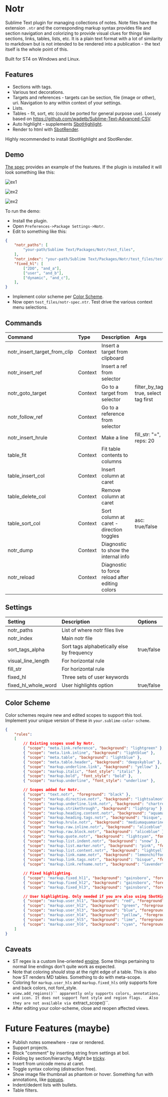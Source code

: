 # Notr

Sublime Text plugin for managing collections of notes. Note files have the extension `.ntr` and the corresponding markup syntax
provides file and section navigation and colorizing to provide visual clues for things like sections, links, tables, lists, etc.
It is a plain text format with a lot of similarity to markdown but is not intended to be rendered into a publication - the text
itself is the whole point of this.

Built for ST4 on Windows and Linux.

## Features

- Sections with tags.
- Various text decorations.
- Targets and references - targets can be section, file (image or other), uri. Navigation to any within context of your settings.
- Lists.
- Tables - fit, sort, etc (could be ported for general purpose use). Loosely based on https://github.com/wadetb/Sublime-Text-Advanced-CSV.
- Auto highlight - supplements [SbotHighlight](https://github.com/cepthomas/SbotHighlight).
- Render to html with [SbotRender](https://github.com/cepthomas/SbotRender).

Highly recommended to install SbotHighlight and SbotRender.

## Demo

[The spec](test_files/notr-spec.ntr) provides an example of the features. If the plugin is installed it will look
something like this:

![ex1](test_files/ex1.jpg)

![ex2](test_files/ex2.jpg)

![ex2](test_files/ex3.jpg)

To run the demo:
- Install the plugin.
- Open `Preferences->Package Settings->Notr`.
- Edit to something like this:
``` json
{
    "notr_paths": [
        "your-path/Sublime Text/Packages/Notr/test_files",
    ],
    "notr_index": "your-path/Sublime Text/Packages/Notr/test_files/test-index.ntr",
    "fixed_hl": [
        ["2DO", "and_a"],
        ["user", "and_b"],
        ["dynamic", "and_c"],
    ],
}
```
- Implement color scheme per [Color Scheme](#color-scheme).
- Now open `test_files/notr-spec.ntr`. Test drive the various context menu selections.


## Commands

| Command                        | Type     | Description                                       | Args                                  |
| :--------                      | :-----   | :-------                                          | :--------                             |
| notr_insert_target_from_clip   | Context  | Insert a target from clipboard                    |                                       |
| notr_insert_ref                | Context  | Insert a ref from selector                        |                                       |
| notr_goto_target               | Context  | Go to a target from selector                      | filter_by_tag: true, select tag first |
| notr_follow_ref                | Context  | Go to a reference from selector                   |                                       |
| notr_insert_hrule              | Context  | Make a line                                       | fill_str: "=", reps: 20               |
| table_fit                      | Context  | Fit table contents to columns                     |                                       |
| table_insert_col               | Context  | Insert column at caret                            |                                       |
| table_delete_col               | Context  | Remove column at caret                            |                                       |
| table_sort_col                 | Context  | Sort column at caret - direction toggles          | asc: true/false                       |
| notr_dump                      | Context  | Diagnostic to show the internal info              |                                       |
| notr_reload                    | Context  | Diagnostic to force reload after editing colors   |                                       |

## Settings

| Setting             | Description                                | Options                                    |
| :--------           | :-------                                   | :------                                    |
| notr_paths          | List of where notr files live              |                                            |
| notr_index          | Main notr file                             |                                            |
| sort_tags_alpha     | Sort tags alphabetically else by frequency | true/false                                 |
| visual_line_length  | For horizontal rule                        |                                            |
| fill_str            | For horizontal rule                        |                                            |
| fixed_hl            | Three sets of user keywords                |                                            |
| fixed_hl_whole_word | User highlights option                     | true/false                                 |

## Color Scheme

Color schemes require new and edited scopes to support this tool. Implement your unique version of these in `your.sublime-color-scheme`.

``` json
{
    "rules":
    [
        // Existing scopes used by Notr.
        { "scope": "meta.link.reference", "background": "lightgreen" },
        { "scope": "meta.link.inline", "background": "lightblue" },
        { "scope": "meta.table", "background": "lightblue" },
        { "scope": "meta.table.header", "background": "deepskyblue" },
        { "scope": "markup.underline.link", "background": "yellow" },
        { "scope": "markup.italic", "font_style": "italic" },
        { "scope": "markup.bold", "font_style": "bold" },
        { "scope": "markup.underline", "font_style": "underline" },

        // Scopes added for Notr.
        { "scope": "text.notr", "foreground": "black" },
        { "scope": "markup.directive.notr", "background": "lightsalmon" },
        { "scope": "markup.underline.link.notr", "background": "chartreuse" },
        { "scope": "markup.strikethrough", "background": "lightgray" },
        { "scope": "markup.heading.content.notr", "background": "aquamarine", "font_style": "bold" },
        { "scope": "markup.heading.tags.notr", "background": "bisque", "font_style": "italic" },
        { "scope": "markup.hrule.notr", "background": "mediumaquamarine" },
        { "scope": "markup.raw.inline.notr", "background": "aliceblue" },
        { "scope": "markup.raw.block.notr", "background": "aliceblue" },
        { "scope": "markup.quote.notr", "background": "lightcyan", "font_style": "italic" },
        { "scope": "markup.list.indent.notr", "background": "snow" },
        { "scope": "markup.list.marker.notr", "background": "pink", "font_style": "bold" },
        { "scope": "markup.list.content.notr", "background": "lightyellow" },
        { "scope": "markup.link.name.notr", "background": "lemonchiffon", "font_style": "italic" },
        { "scope": "markup.link.tags.notr", "background": "bisque", "font_style": "italic" },
        { "scope": "markup.link.refname.notr", "background": "lavender", "font_style": "bold" },

        // Fixed highlighting.
        { "scope": "markup.fixed_hl1", "background": "gainsboro", "foreground": "red" },
        { "scope": "markup.fixed_hl2", "background": "gainsboro", "foreground": "green" },
        { "scope": "markup.fixed_hl3", "background": "gainsboro", "foreground": "blue" },

        // User highlighting. Only needed if you are also using SbotHighlight.
        { "scope": "markup.user_hl1", "background": "red", "foreground": "white" },
        { "scope": "markup.user_hl2", "background": "green", "foreground": "white" },
        { "scope": "markup.user_hl3", "background": "blue", "foreground": "white" },
        { "scope": "markup.user_hl4", "background": "yellow", "foreground": "black" },
        { "scope": "markup.user_hl5", "background": "lime", "foreground": "black" },
        { "scope": "markup.user_hl6", "background": "cyan", "foreground": "black" },
    ]
}
```

## Caveats

- ST regex is a custom line-oriented [engine](https://www.sublimetext.com/docs/syntax.html). Some things pertaining to normal line endings don't quite work as expected.
- Note that coloring *should* stop at the right edge of a table. This is also how ST renders MD tables. Something to do with meta-scope.
- Coloring for `markup.user_hls` and `markup.fixed_hls` only supports fore and back colors, not font_style.
- `view.add_regions()`` apparently only supports colors, annotations, and icon. It does not support font style and region flags.   Also they are not available via `extract_scope()``.
- After editing your color-scheme, close and reopen affected views.


# Future Features (maybe)
- Publish notes somewhere - raw or rendered.
- Support projects.
- Block "comment" by inserting string from settings at bol.
- Folding by section/hierarchy. Might be [tricky](https://github.com/sublimehq/sublime_text/issues/5423).
- Insert from unicode menu at caret.
- Toggle syntax coloring (distraction free).
- Show image file thumbnail as phantom or hover. Something fun with annotations, like [popups](https://facelessuser.github.io/sublime-markdown-popups).
- Indent/dedent lists with bullets.
- Table filters.
